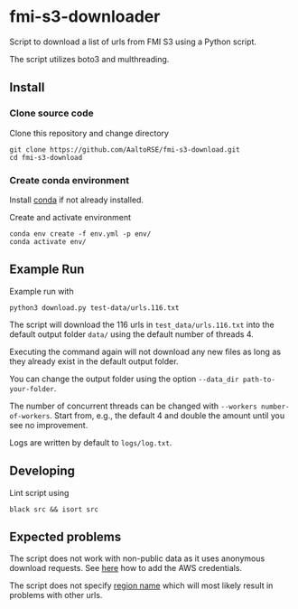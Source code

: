 # fmi-s3-downloader

Script to download a list of urls from FMI S3 using a Python script.

The script utilizes boto3 and multhreading.

## Install

### Clone source code

Clone this repository and change directory
```
git clone https://github.com/AaltoRSE/fmi-s3-download.git
cd fmi-s3-download
```

### Create conda environment

Install [conda](https://conda.io/projects/conda/en/latest/user-guide/install/index.html) if not already installed.

Create and activate environment
```
conda env create -f env.yml -p env/
conda activate env/
```

## Example Run

Example run with
```
python3 download.py test-data/urls.116.txt
```

The script will download the 116 urls in `test_data/urls.116.txt` into the default output folder `data/` using the default number of threads 4.

Executing the command again will not download any new files as long as they already exist in the default output folder.

You can change the output folder using the option `--data_dir path-to-your-folder`.

The number of concurrent threads can be changed with `--workers number-of-workers`. Start from, e.g., the default 4 and double the amount until you see no improvement.

Logs are written by default to `logs/log.txt`.

## Developing

Lint script using
```
black src && isort src
```


## Expected problems

The script does not work with non-public data as it uses anonymous download requests. See [here](https://boto3.amazonaws.com/v1/documentation/api/latest/guide/credentials.html) how to add the AWS credentials.

The script does not specify [region name](https://boto3.amazonaws.com/v1/documentation/api/latest/guide/configuration.html) which will most likely result in problems with other urls.

